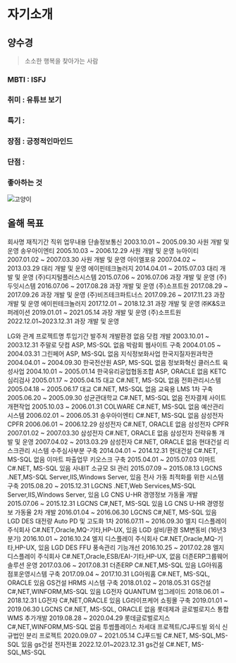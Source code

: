 # 자기소개

## 양수경 
> 소소한 행복을 찾아가는 사람

### MBTI : ISFJ

### 취미 : 유튜브 보기

### 특기 : 

### 장점 : 긍정적인마인드

### 단점 : 

### 좋아하는 것
![고양이](<https://cataas.com/cat>)

## 올해 목표 
회사명	재직기간	직위	업무내용
단솔정보통신	2003.10.01 ~ 2005.09.30	사원	개발 및 운영
송우아이엔티	2005.10.03 ~ 2006.12.29	사원	개발 및 운영
뉴아이티	2007.01.02 ~ 2007.03.30	사원	개발 및 운영
아이엘포유	2007.04.02 ~ 2013.03.29	대리	개발 및 운영
에이핀테크놀러지	2014.04.01 ~ 2015.07.03	대리	개발 및 운영
(주)디지털플러스시스템	2015.07.06 ~ 2016.07.06	과장	개발 및 운영
(주)두잇시스템	2016.07.06 ~ 2017.08.28	과장	개발 및 운영
(주)소프트원	2017.08.29 ~ 2017.09.26	과장	개발 및 운영
(주)비즈테크파트너스	2017.09.26 ~ 2017.11.23	과장	개발 및 운영
에이핀테크놀러지	2017.12.01 ~ 2018.12.31	과장	개발 및 운영
㈜K&S코퍼레이션	2019.01.01 ~ 2021.05.14	과장	개발 및 운영
(주)소프트원		2022.12.01~2023.12.31 과장	개발 및 운영

LG와 관계	프로젝트명	투입기간	발주처	개발환경
없음	닷컴 개발	2003.10.01 ~ 2003.12.31	주말로 닷컴	ASP, MS-SQL
없음	박람회 웹사이트 구축	2004.01.05 ~ 2004.03.31	그린페어	ASP, MS-SQL
없음	지식정보화사업 한국지질자원과학관	2004.04.01 ~ 2004.09.30	한국전산원	ASP, MS-SQL
없음	정보화혁신 클러스트 육성사업	2004.10.01 ~ 2005.01.14	한국유리공업협동조합	ASP, ORACLE
없음	KETC 심리검사	2005.01.17 ~ 2005.04.15	대교	C#.NET, MS-SQL
없음	전화관리시스템	2005.04.18 ~ 2005.06.17	대교	C#.NET, MS-SQL
없음	교육용 LMS 1차 구축	2005.06.20 ~ 2005.09.30	성균관대학교	C#.NET, MS-SQL
없음	전자결제 사이트 개편작업	2005.10.03 ~ 2006.01.31	COLWARE	C#.NET, MS-SQL
없음	예산관리시스템	2006.02.01 ~ 2006.05.31	송우아이엔티	C#.NET, MS-SQL
없음	삼성전자 CPFR	2006.06.01 ~ 2006.12.29	삼성전자	C#.NET, ORACLE
없음	삼성전자 CPFR	2007.01.02 ~ 2007.03.30	삼성전자	C#.NET, ORACLE
없음	삼성전자 전략유통 개발 및 운영	2007.04.02 ~ 2013.03.29	삼성전자	C#.NET, ORACLE
없음	현대건설 리스크관리 시스템 수주심사부분 구축	2014.04.01 ~ 2014.12.31	현대건설	C#.NET, MS-SQL
없음	이마트 파출업무 키오스크 구축	2015.04.01 ~ 2015.07.03	이마트	C#.NET, MS-SQL
있음	사내IT 소규모 SI 관리	2015.07.09 ~ 2015.08.13	LGCNS	.NET,MS-SQL Server,IIS,Windows Server,
있음	전사 가동 최적화를 위한 시스템 구축	2015.08.20 ~ 2015.12.31	LGCNS	.NET,Web Services,MS-SQL Server,IIS,Windows Server,
있음	LG CNS U-HR 경영정보 가동율 개발	2015.07.06 ~ 2015.12.31	LGCNS	C#,NET, MS-SQL
있음	LG CNS U-HR 경영정보 가동율 2차 개발	2016.01.04 ~ 2016.06.30	LGCNS	C#,NET, MS-SQL
있음	LGD DES 대전량 Auto PD 및 고도화 1차	2016.07.11 ~ 2016.09.30	엘지 디스플레이 주식회사	C#.NET,Oracle,MQ-기타,HP-UX,
있음	LGD 설비/환경 SM변동비 (16년3분기)	2016.10.01 ~ 2016.10.24	엘지 디스플레이 주식회사	C#.NET,Oracle,MQ-기타,HP-UX,
있음	LGD DES FFU 풍속관리 기능개선	2016.10.25 ~ 2017.02.28	엘지 디스플레이 주식회사	C#.NET,Oracle,ESB/EAI-기타,HP-UX,
없음	더존ERP그룹웨어 솔루션 운영	2017.03.06 ~ 2017.08.31	더존ERP	C#.NET,MS-SQL
있음	LG아워홈 점포운영시스템 구축	2017.09.04 ~ 2017.10.31	LG아워홈	C#.NET, MS-SQL, ORACLE
있음	GS건설 HRMS 시스템 구축	2018.01.02 ~ 2018.05.31	GS건설	C#,NET,WINFORM,MS-SQL
있음	LG전자 QUANTUM 업그레이드	2018.06.01 ~ 2018.12.31	LG전자	C#,NET,ORACLE
있음	LG라이프케어 쇼핑몰 구축	2019.01.01 ~ 2019.06.30	LGCNS	C#.NET, MS-SQL, ORACLE
없음	롯데제과 글로벌로지스 통합 WMS 추가개발	2019.08.28 ~ 2020.04.29	롯데글로벌로지스	C#,NET,WINFORM,MS-SQL
없음	투썸플레이스 차세대 프로젝트/CJ푸드빌 외식 신규법인 분리 프로젝트	2020.09.07 ~ 2021.05.14	CJ푸드빌	C#.NET, MS-SQL,MS-SQL
있음 gs건설	전자전표 2022.12.01~2023.12.31 gs건설 C#.NET, MS-SQL,MS-SQL